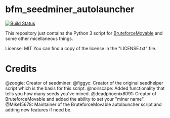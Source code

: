 # bfm_seedminer_autolauncher

[![Build Status](https://travis-ci.com/Mike15678/bfm_seedminer_autolauncher.svg?branch=master)](https://travis-ci.com/Mike15678/bfm_seedminer_autolauncher)

This repository just contains the Python 3 script for [BruteforceMovable](https://bruteforcemovable.com) and some other micellaneous things.

License: MIT
You can find a copy of the license in the "LICENSE.txt" file.

# Credits

@zoogie: Creator of seedminer.
@figgyc: Creator of the original seedhelper script which is the basis for this script.
@noirscape: Added functionality that tells you how many seeds you've mined.
@deadphoenix8091: Creator of BruteforceMovable and added the ability to set your "miner name".
@Mike15678: Maintainer of the BruteforceMovable autolauncher script and adding new features if need be.